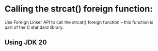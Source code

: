 # Calling the strcat() foreign function:
Use Foreign Linker API to call the strcat() foreign function – this function is part of the C standard library.

## Using JDK 20